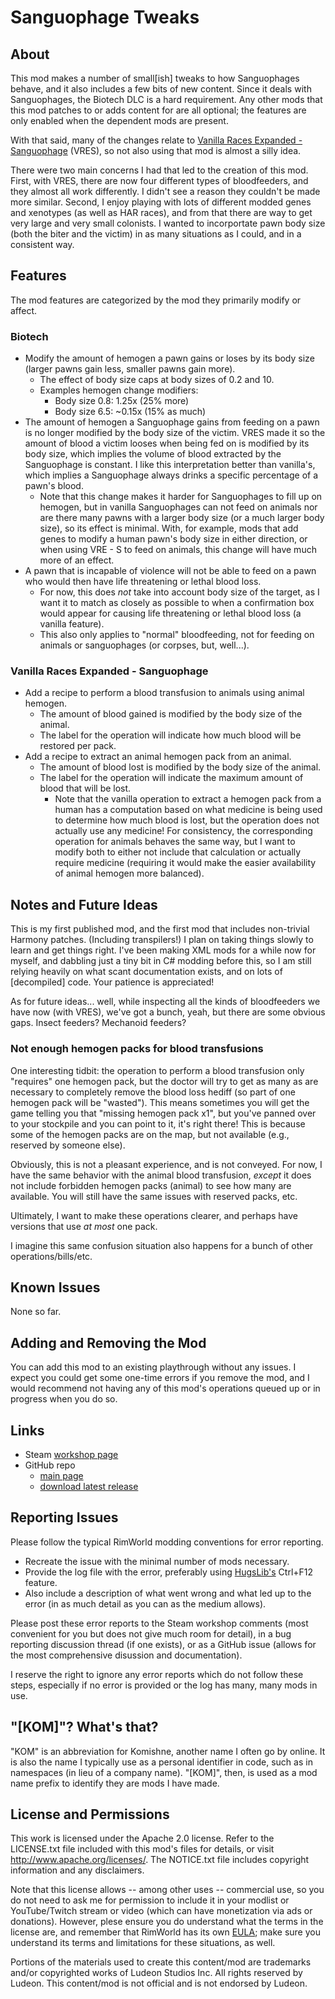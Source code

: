 # Sanguophage Tweaks

## About

This mod makes a number of small[ish] tweaks to how Sanguophages behave, and
it also includes a few bits of new content.  Since it deals with Sanguophages,
the Biotech DLC is a hard requirement. Any other mods that this mod patches to
or adds content for are all optional; the features are only enabled when the
dependent mods are present.

With that said, many of the changes relate to [Vanilla Races Expanded -
Sanguophage](https://steamcommunity.com/sharedfiles/filedetails/?id=2963116383)
(VRES), so not also using that mod is almost a silly idea.

There were two main concerns I had that led to the creation of this mod.
First, with VRES, there are now four different types of bloodfeeders, and they
almost all work differently. I didn't see a reason they couldn't be made more
similar. Second, I enjoy playing with lots of different modded genes and
xenotypes (as well as HAR races), and from that there are way to get very
large and very small colonists. I wanted to incorportate pawn body size (both
the biter and the victim) in as many situations as I could, and in a
consistent way.

## Features

The mod features are categorized by the mod they primarily modify or affect.

### Biotech

- Modify the amount of hemogen a pawn gains or loses by its body size (larger
  pawns gain less, smaller pawns gain more).
  - The effect of body size caps at body sizes of 0.2 and 10.
  - Examples hemogen change modifiers:
    - Body size 0.8: 1.25x   (25% more)
    - Body size 6.5: ~0.15x  (15% as much)
- The amount of hemogen a Sanguophage gains from feeding on a pawn is no
  longer modified by the body size of the victim. VRES made it so the amount
  of blood a victim looses when being fed on is modified by its body size,
  which implies the volume of blood extracted by the Sanguophage is constant.
  I like this interpretation better than vanilla's, which implies a
  Sanguophage always drinks a specific percentage of a pawn's blood.
  - Note that this change makes it harder for Sanguophages to fill up on
    hemogen, but in vanilla Sanguophages can not feed on animals nor are there
    many pawns with a larger body size (or a much larger body size), so its
    effect is minimal. With, for example, mods that add genes to modify a
    human pawn's body size in either direction, or when using VRE - S to feed
    on animals, this change will have much more of an effect.
- A pawn that is incapable of violence will not be able to feed on a pawn who
  would then have life threatening or lethal blood loss.
  - For now, this does *not* take into account body size of the target, as I
    want it to match as closely as possible to when a confirmation box would
    appear for causing life threatening or lethal blood loss (a vanilla
    feature).
  - This also only applies to "normal" bloodfeeding, not for feeding on
    animals or sanguophages (or corpses, but, well...).

### Vanilla Races Expanded - Sanguophage
- Add a recipe to perform a blood transfusion to animals using animal hemogen.
  - The amount of blood gained is modified by the body size of the animal.
  - The label for the operation will indicate how much blood will be restored
    per pack.
- Add a recipe to extract an animal hemogen pack from an animal.
  - The amount of blood lost is modified by the body size of the animal.
  - The label for the operation will indicate the maximum amount of blood that
    will be lost.
    - Note that the vanilla operation to extract a hemogen pack from a human
      has a computation based on what medicine is being used to determine how
      much blood is lost, but the operation does not actually use any
      medicine!  For consistency, the corresponding operation for animals
      behaves the same way, but I want to modify both to either not include
      that calculation or actually require medicine (requiring it would make
      the easier availability of animal hemogen more balanced).

## Notes and Future Ideas

This is my first published mod, and the first mod that includes non-trivial
Harmony patches. (Including transpilers!) I plan on taking things slowly to
learn and get things right. I've been making XML mods for a while now for
myself, and dabbling just a tiny bit in C# modding before this, so I am still
relying heavily on what scant documentation exists, and on lots of
[decompiled] code. Your patience is appreciated!

As for future ideas... well, while inspecting all the kinds of bloodfeeders we
have now (with VRES), we've got a bunch, yeah, but there are some obvious
gaps. Insect feeders?  Mechanoid feeders?

### Not enough hemogen packs for blood transfusions

One interesting tidbit: the operation to perform a blood transfusion only
"requires" one hemogen pack, but the doctor will try to get as many as are
necessary to completely remove the blood loss hediff (so part of one hemogen
pack will be "wasted"). This means sometimes you will get the game telling you
that "missing hemogen pack x1", but you've panned over to your stockpile and
you can point to it, it's right there! This is because some of the hemogen
packs are on the map, but not available (e.g., reserved by someone else).

Obviously, this is not a pleasant experience, and is not conveyed. For now, I
have the same behavior with the animal blood transfusion, *except* it does not
include forbidden hemogen packs (animal) to see how many are available. You
will still have the same issues with reserved packs, etc.

Ultimately, I want to make these operations clearer, and perhaps have versions
that use *at most* one pack.

I imagine this same confusion situation also happens for a bunch of other
operations/bills/etc.

## Known Issues

None so far.

## Adding and Removing the Mod

You can add this mod to an existing playthrough without any issues. I expect
you could get some one-time errors if you remove the mod, and I would
recommend not having any of this mod's operations queued up or in progress
when you do so.

## Links

* Steam [workshop page](https://steamcommunity.com/sharedfiles/filedetails/?id=3026361086)
* GitHub repo
  * [main page](https://github.com/thailyn/RimWorld-SanguophageTweaks)
  * [download latest
    release](https://github.com/thailyn/RimWorld-SanguophageTweaks/releases/latest)

## Reporting Issues

Please follow the typical RimWorld modding conventions for error reporting.

* Recreate the issue with the minimal number of mods necessary.
* Provide the log file with the error, preferably using
  [HugsLib's](https://steamcommunity.com/workshop/filedetails/?id=818773962)
  Ctrl+F12 feature.
* Also include a description of what went wrong and what led up to the error
  (in as much detail as you can as the medium allows).

Please post these error reports to the Steam workshop comments (most
convenient for you but does not give much room for detail), in a bug reporting
discussion thread (if one exists), or as a GitHub issue (allows for the most
comprehensive disussion and documentation).

I reserve the right to ignore any error reports which do not follow these
steps, especially if no error is provided or the log has many, many mods in
use.

## "[KOM]"? What's that?

"KOM" is an abbreviation for Komishne, another name I often go by online.  It
is also the name I typically use as a personal identifier in code, such as in
namespaces (in lieu of a company name). "[KOM]", then, is used as a mod name
prefix to identify they are mods I have made.

## License and Permissions

This work is licensed under the Apache 2.0 license.  Refer to the LICENSE.txt
file included with this mod's files for details, or visit
http://www.apache.org/licenses/.  The NOTICE.txt file includes copyright
information and any disclaimers.

Note that this license allows -- among other uses -- commercial use, so you do
not need to ask me for permission to include it in your modlist or
YouTube/Twitch stream or video (which can have monetization via ads or
donations). However, plese ensure you do understand what the terms in the
license are, and remember that RimWorld has its own
[EULA](https://rimworldgame.com/eula/); make sure you understand its terms and
limitations for these situations, as well.

Portions of the materials used to create this content/mod are trademarks
and/or copyrighted works of Ludeon Studios Inc. All rights reserved by Ludeon.
This content/mod is not official and is not endorsed by Ludeon.